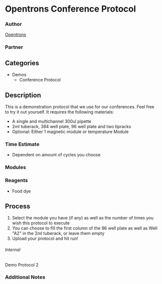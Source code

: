 # Opentrons Conference Protocol

### Author
[Opentrons](https://opentrons.com/)

### Partner

## Categories
* Demos
	* Conference Protocol

## Description
This is a demonstration protocol that we use for our conferences. Feel free to try it out yourself.
It requires the following materials:
* A single and multichannel 300ul pipette
* 2ml tuberack, 384 well plate, 96 well plate and two tipracks
* Optional: Either 1 magnetic module or temperature Module

### Time Estimate
* Dependent on amount of cycles you choose

### Modules

### Reagents
* Food dye

## Process
1. Select the module you have (if any) as well as the number of times you wish this protocol to execute
2. You can choose to fill the first column of the 96 well plate as well as Well "A2" in the 2ml tuberack, or leave them empty
2. Upload your protocol and hit run!

###### Internal
Demo Protocol 2

### Additional Notes

